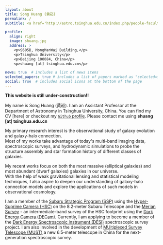 ```yaml
---
layout: about
title: Song Huang (黄崧)
permalink: /
subtitle: <a href='http://astro.tsinghua.edu.cn/index.php/people-faculty/82-faculty/210-huang-song'>Assistant Professor</a>, <a href='http://astro.tsinghua.edu.cn/'>Department of Astronomy, Tsinghua University</a> 

profile:
  align: right
  image: shuang.jpg
  address: >
    <p>S605B, MongManWai Building,</p>
    <p>Tsinghua University</p>
    <p>Beijing 100084, China</p>
    <p>shuang [at] tsinghua.edu.cn</p>

news: true  # includes a list of news items
selected_papers: true # includes a list of papers marked as "selected={true}"
social: true  # includes social icons at the bottom of the page
---
```


**This website is still under-construction!!**

My name is Song Huang (黄崧). I am an Assistant Professor at the Department of Astronomy in Tsinghua University, China.  You can find my CV [here] or checkout my [`Github` profile](https://github.com/dr-guangtou). Please contact me using **shuang [at] tsinghua.edu.cn**

My primary research interest is the observational study of galaxy evolution and galaxy-halo connection.  
Most of my works take advantage of today's multi-band imaging data, spectroscopic surveys, and hydrodynamic simulations to probe the structure assembly and star formation history of different classes of galaxies.  

My recent works focus on both the most massive (elliptical galaxies) and most abundant (dwarf galaxies) galaxies in our universe.  
With the help of weak gravitational lensing and statistical modeling techniques, I also aspire to deepen our understanding of galaxy-halo connection models and explore the applications of such models in observational cosmology.

I am a member of the [Subaru Strategic Program (SSP)](https://hsc-release.mtk.nao.ac.jp/doc/) using the [Hyper-Suprime Camera (HSC)](https://www.naoj.org/Projects/HSC/) on the 8.2-meter Subaru Telescope and the [Merian Survey](https://merian.sites.ucsc.edu/) - an intermediate-band survey of the HSC footprint using the [Dark Energy Camera (DECam)](https://noirlab.edu/science/programs/ctio/instruments/Dark-Energy-Camera).
Currently, I am applying to become a member of the [Dark Energy Spectroscopic Instrument (DESI)](https://www.desi.lbl.gov/) spectroscopic survey project. 
I am also involved in the development of [MUltiplexed Survey Telescope (MUST)](https://must.astro.tsinghua.edu.cn/must/) a new 6.5-meter telescope in China for the next-generation spectroscopic survey.
